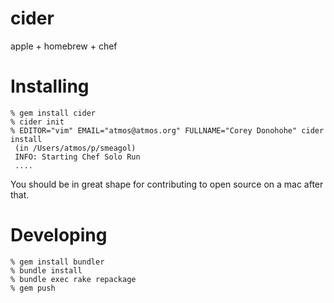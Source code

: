 cider
=====

apple + homebrew + chef

Installing
==========

    % gem install cider
    % cider init
    % EDITOR="vim" EMAIL="atmos@atmos.org" FULLNAME="Corey Donohohe" cider install
     (in /Users/atmos/p/smeagol)
     INFO: Starting Chef Solo Run
     ....

You should be in great shape for contributing to open source on a mac after that.

Developing
==========
    % gem install bundler
    % bundle install
    % bundle exec rake repackage
    % gem push
